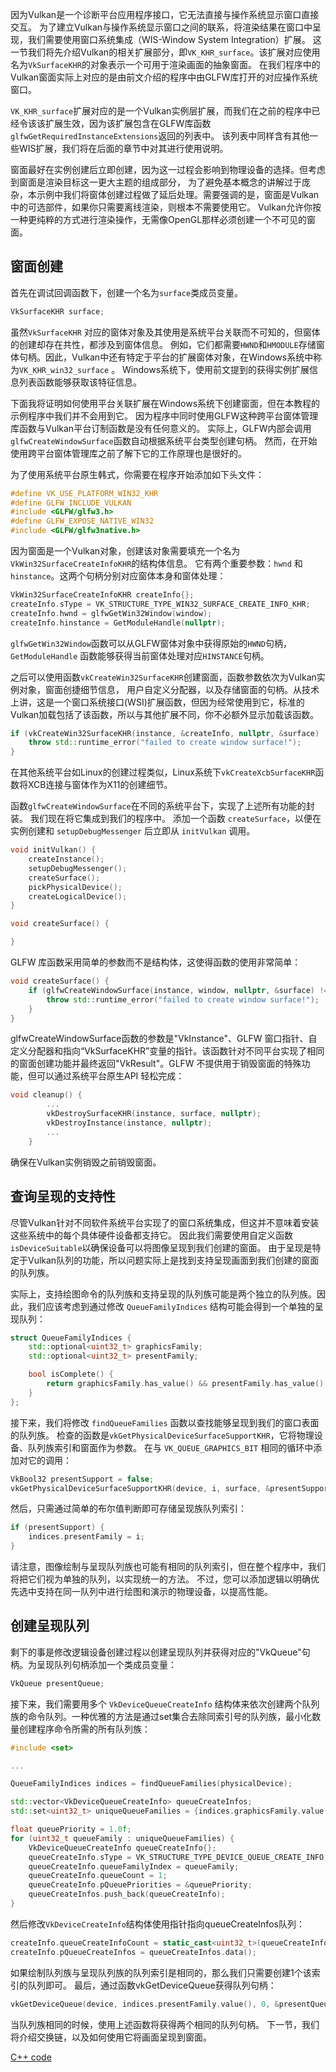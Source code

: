 因为Vulkan是一个诊断平台应用程序接口，它无法直接与操作系统显示窗口直接交互。
为了建立Vulkan与操作系统显示窗口之间的联系，将渲染结果在窗口中呈现，我们需要使用窗口系统集成（WIS-Window System Integration）扩展。
这一节我们将先介绍Vulkan的相关扩展部分，即`VK_KHR_surface`。该扩展对应使用名为`VkSurfaceKHR`的对象表示一个可用于渲染画面的抽象窗面。
在我们程序中的Vulkan窗面实际上对应的是由前文介绍的程序中由GLFW库打开的对应操作系统窗口。

`VK_KHR_surface`扩展对应的是一个Vulkan实例层扩展，而我们在之前的程序中已经令该该扩展生效，因为该扩展包含在GLFW库函数`glfwGetRequiredInstanceExtensions`返回的列表中。
该列表中同样含有其他一些WIS扩展，我们将在后面的章节中对其进行使用说明。

窗面最好在实例创建后立即创建，因为这一过程会影响到物理设备的选择。但考虑到窗面是渲染目标这一更大主题的组成部分，
为了避免基本概念的讲解过于庞杂，本示例中我们将窗体创建过程做了延后处理。需要强调的是，窗面是Vulkan中的可选部件，如果你只需要离线渲染，则根本不需要使用它。
Vulkan允许你按一种更纯粹的方式进行渲染操作，无需像OpenGL那样必须创建一个不可见的窗面。

## 窗面创建

首先在调试回调函数下，创建一个名为`surface`类成员变量。

```c++
VkSurfaceKHR surface;
```

虽然`VkSurfaceKHR` 对应的窗体对象及其使用是系统平台关联而不可知的，但窗体的创建却存在共性，都涉及到窗体信息。
例如，它们都需要`HWND`和`HMODULE`存储窗体句柄。因此，Vulkan中还有特定于平台的扩展窗体对象，在Windows系统中称为`VK_KHR_win32_surface` 。
Windows系统下，使用前文提到的获得实例扩展信息列表函数能够获取该特征信息。

下面我将证明如何使用平台关联扩展在Windows系统下创建窗面，但在本教程的示例程序中我们并不会用到它。
因为程序中同时使用GLFW这种跨平台窗体管理库函数与Vulkan平台订制函数是没有任何意义的。
实际上，GLFW内部会调用`glfwCreateWindowSurface`函数自动根据系统平台类型创建句柄。
然而，在开始使用跨平台窗体管理库之前了解下它的工作原理也是很好的。

为了使用系统平台原生韩式，你需要在程序开始添加如下头文件：

```c++
#define VK_USE_PLATFORM_WIN32_KHR
#define GLFW_INCLUDE_VULKAN
#include <GLFW/glfw3.h>
#define GLFW_EXPOSE_NATIVE_WIN32
#include <GLFW/glfw3native.h>
```

因为窗面是一个Vulkan对象，创建该对象需要填充一个名为`VkWin32SurfaceCreateInfoKHR`的结构体信息。
它有两个重要参数：`hwnd` 和 `hinstance`。这两个句柄分别对应窗体本身和窗体处理：

```c++
VkWin32SurfaceCreateInfoKHR createInfo{};
createInfo.sType = VK_STRUCTURE_TYPE_WIN32_SURFACE_CREATE_INFO_KHR;
createInfo.hwnd = glfwGetWin32Window(window);
createInfo.hinstance = GetModuleHandle(nullptr);
```

`glfwGetWin32Window`函数可以从GLFW窗体对象中获得原始的`HWND`句柄，
`GetModuleHandle` 函数能够获得当前窗体处理对应`HINSTANCE`句柄。

之后可以使用函数`vkCreateWin32SurfaceKHR`创建窗面，函数参数依次为Vulkan实例对象，窗面创捷细节信息，
用户自定义分配器，以及存储窗面的句柄。从技术上讲，这是一个窗口系统接口(WSI)扩展函数，但因为经常使用到它，标准的Vulkan加载包括了该函数，所以与其他扩展不同，你不必额外显示加载该函数。

```c++
if (vkCreateWin32SurfaceKHR(instance, &createInfo, nullptr, &surface) != VK_SUCCESS) {
    throw std::runtime_error("failed to create window surface!");
}
```

在其他系统平台如Linux的创建过程类似，Linux系统下`vkCreateXcbSurfaceKHR`函数将XCB连接与窗体作为X11的创建细节。

函数`glfwCreateWindowSurface`在不同的系统平台下，实现了上述所有功能的封装。 
我们现在将它集成到我们的程序中。 添加一个函数 `createSurface`，以便在实例创建和 `setupDebugMessenger` 后立即从 `initVulkan` 调用。

```c++
void initVulkan() {
    createInstance();
    setupDebugMessenger();
    createSurface();
    pickPhysicalDevice();
    createLogicalDevice();
}

void createSurface() {

}
```

GLFW 库函数采用简单的参数而不是结构体，这使得函数的使用非常简单：

```c++
void createSurface() {
    if (glfwCreateWindowSurface(instance, window, nullptr, &surface) != VK_SUCCESS) {
        throw std::runtime_error("failed to create window surface!");
    }
}
```

glfwCreateWindowSurface函数的参数是"VkInstance"、GLFW 窗口指针、自定义分配器和指向“VkSurfaceKHR”变量的指针。该函数针对不同平台实现了相同的窗面创建功能并最终返回"VkResult"。GLFW 不提供用于销毁窗面的特殊功能，但可以通过系统平台原生API 轻松完成：

```c++
void cleanup() {
        ...
        vkDestroySurfaceKHR(instance, surface, nullptr);
        vkDestroyInstance(instance, nullptr);
        ...
    }
```

确保在Vulkan实例销毁之前销毁窗面。

## 查询呈现的支持性

尽管Vulkan针对不同软件系统平台实现了的窗口系统集成，但这并不意味着安装这些系统中的每个具体硬件设备都支持它。 因此我们需要使用自定义函数 `isDeviceSuitable`以确保设备可以将图像呈现到我们创建的窗面。 由于呈现是特定于Vulkan队列的功能，所以问题实际上是找到支持呈现画面到我们创建的窗面的队列族。

实际上，支持绘图命令的队列族和支持呈现的队列族可能是两个独立的队列族。因此，我们应该考虑到通过修改 `QueueFamilyIndices` 结构可能会得到一个单独的呈现队列：

```c++
struct QueueFamilyIndices {
    std::optional<uint32_t> graphicsFamily;
    std::optional<uint32_t> presentFamily;

    bool isComplete() {
        return graphicsFamily.has_value() && presentFamily.has_value();
    }
};
```

接下来，我们将修改 `findQueueFamilies` 函数以查找能够呈现到我们的窗口表面的队列族。 检查的函数是`vkGetPhysicalDeviceSurfaceSupportKHR`，它将物理设备、队列族索引和窗面作为参数。 在与 `VK_QUEUE_GRAPHICS_BIT` 相同的循环中添加对它的调用：

```c++
VkBool32 presentSupport = false;
vkGetPhysicalDeviceSurfaceSupportKHR(device, i, surface, &presentSupport);
```

然后，只需通过简单的布尔值判断即可存储呈现族队列索引：

```c++
if (presentSupport) {
    indices.presentFamily = i;
}
```

请注意，图像绘制与呈现队列族也可能有相同的队列索引，但在整个程序中，我们将把它们视为单独的队列，以实现统一的方法。 不过，您可以添加逻辑以明确优先选中支持在同一队列中进行绘图和演示的物理设备，以提高性能。

## 创建呈现队列

剩下的事是修改逻辑设备创建过程以创建呈现队列并获得对应的"VkQueue"句柄。为呈现队列句柄添加一个类成员变量：

```c++
VkQueue presentQueue;
```

接下来，我们需要用多个 `VkDeviceQueueCreateInfo` 结构体来依次创建两个队列族的命令队列。一种优雅的方法是通过set集合去除同索引号的队列族，最小化数量创建程序命令所需的所有队列族：

```c++
#include <set>

...

QueueFamilyIndices indices = findQueueFamilies(physicalDevice);

std::vector<VkDeviceQueueCreateInfo> queueCreateInfos;
std::set<uint32_t> uniqueQueueFamilies = {indices.graphicsFamily.value(), indices.presentFamily.value()};

float queuePriority = 1.0f;
for (uint32_t queueFamily : uniqueQueueFamilies) {
    VkDeviceQueueCreateInfo queueCreateInfo{};
    queueCreateInfo.sType = VK_STRUCTURE_TYPE_DEVICE_QUEUE_CREATE_INFO;
    queueCreateInfo.queueFamilyIndex = queueFamily;
    queueCreateInfo.queueCount = 1;
    queueCreateInfo.pQueuePriorities = &queuePriority;
    queueCreateInfos.push_back(queueCreateInfo);
}
```

然后修改`VkDeviceCreateInfo`结构体使用指针指向queueCreateInfos队列：

```c++
createInfo.queueCreateInfoCount = static_cast<uint32_t>(queueCreateInfos.size());
createInfo.pQueueCreateInfos = queueCreateInfos.data();
```

如果绘制队列族与呈现队列族的队列索引是相同的，那么我们只需要创建1个该索引的队列即可。
最后，通过函数vkGetDeviceQueue获得队列句柄：

```c++
vkGetDeviceQueue(device, indices.presentFamily.value(), 0, &presentQueue);
```

当队列族相同的时候，使用上述函数将获得两个相同的队列句柄。
下一节，我们将介绍交换链，以及如何使用它将画面呈现到窗面。

[C++ code](/code/05_window_surface.cpp)
